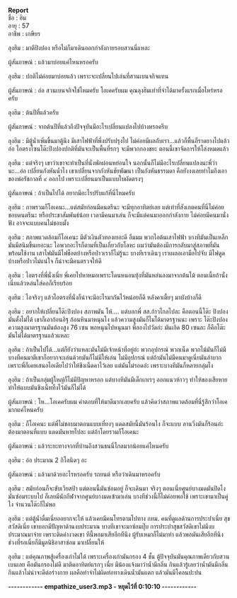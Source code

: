 **Report** <br />
ชื่อ : ฮิม <br />
อายุ : 57 <br /> 
อาชีพ : เกษียร <br />

ลุงฮิม : มาตีปิงปอง หรือไม่ก็มาเดินออกกำลังกายรอบสวนนี่แหละ 

ผู้สัมภาษณ์ : แล้วมาบ่อยแค่ไหนหรอครับ 

ลุงฮิม : ปกติไม่ค่อยมาบ่อยแล้ว เพราะจะเปลี่ยนไปเล่นที่สวนเบนจกิจแทน 

ผู้สัมภาษณ์ : อ๋อ สวนเบนจกิจใช่ไหมครับ โอเคครับผม คุณลุงฮิมเท่าที่จำได้มาครั้งแรกเมื่อไหร่หรอครับ 


ลุงฮิม : ต้นปีที่แล้วครับ 

ผู้สัมภาษณ์ : จากต้นปีที่แล้วถึงปัจจุบันมีอะไรเปลี่ยนแปลงไปบ้างหรอครีบ 

ลุงฮิม : มีตู้น้ำเพิ่มขึ้นมาตู้นึง มีเสาไฟฟ้าที่พึ่งปรับปรุงไป ไม่ค่อยมีผลกับเรา...แล้วก็พื้นก็ราดยางไปแล้ว อ๋อ ไอตรงโซนโต๊ะปิงปองปกติที่มันจะเป็นพื้นที่รกๆ
จะมีพวกกองขยะ ตอนนี้เขาจัดการให้โล่งหมดแล้ว 

ลุงฮิม : แต่จริงๆ เขาว่าเขาจะทำเป็นที่นั่งพักผ่อนหย่อนใจ นอกนั้นก็ไม่มีอะไรเปลี่ยนแปลงนะพี่ว่านะ...อ๋อ เปลี่ยนกังหันน้ำไง เขาเปลี่ยนจากกังหันชัยพัฒนา
เป็นกังหันธรรมดา คือยังงงเลยทำไมถึงเอาของพ่อรัชกาลที่ ๙ ออกไป เพราะเปลี่ยนมาเป็นแบบใบผัดตรงๆ

ผู้สัมภาษณ์ : ถ้าเป็นไปได้ อยากมีอะไรปรับแก้ที่นี่ไหมครับ 

ลุงฮิม : ภาพรวมก็โอเคนะ...แต่สมัยก่อนมีดนตรีนะ จะมีทุกอาทิตย์เลย แต่เท่าที่สังเกตคนที่นี่ไม่ค่อยชอบดนตรีนะ หรือประชาสัมพันธ์น้อย เวลามีคนมาเล่น
ก็จะมีแต่คนมาออกกำลังกาย ไม่ค่อยมีคนมานั่งฟัง อาจจะแบบคนไม่ชอบมั้ง

ลุงฮิม : สภาพแวดล้อมก็โอเคนะ มีตัวเงินตัวทองเยอะดี อืมมม พวกไอต้นเสาไฟฟ้า บางทีมันเป็นเหล็ก มันมีสนิมขึ้นเยอะนะ ไอพวกอะไรก็ตามที่เป็นเกี่ยวกับโลหะ
ผมว่ามันต้องมีการกลับมาสู่สภาพที่มันพร้อมใช้งาน เสาไฟมันมีไฟช็อตบ้างหรือป่าวเราก็ไม่รู้นะ บางทีเราเดินๆ เราเผลอเอามือไปจับ มีไฟดูดบ้างหรือป่าวไม่แน่ใจ
ก็น่าจะมีคนตรวจให้ดี

ลุงฮิม : ไอตรงที่พี่นั่งเนี่ย พี่เคยไปหาหมอเพราะโดนหนอนบุ้งที่มันหล่นลงมาจากต้นไม้ ตอนเนี้ยถ้านั่งเนี่ยแล้วหล่นใส่คอก็เรียบร้อย 

ลุงฮิม : ไอจริงๆ แล้วไอตรงที่นั่งก็น่าจะมีอะไรมากันไว้หน่อยก็ดี หลังคาเตี้ยๆ มาบังบ้างก็ดี

ลุงฮิม : อยากให้เปลี่ยนโต๊ะปิงปอง สภาพมัน โห้.... แต่บอกพี่ สส.ก้าวไกลไปละ คือตอนนี้โต๊ะ
ปิงปองมันตั้งไม่ได้ เขาก็เอาก้อนอิฐ ก้อนหินมาหนุนไง แล้วความสูงมันก็ไมไ่ด้มาตรฐานนะ เพราะ
โต๊ะปิงปองความสูงมาตรฐานมันต้องสูง 76 เซน พอหนุนไปหนุนมา พี่ลองไปวัดอ่ะ มันเกิด 80 เซนละ ก็คือโต๊ะมันไม่ได้มาตรฐานแล้วแหละ

ลุงฮิม : ถ้าเป็นไปได้...แต่ก็ยังว่าแหละมันไม่มีเจ้าหน้าที่อยู่อ่ะ พวกอุปกรณ์ พวกเน็ด พวกไม้มันก็ไม่มี บางทีคนมาตีเขาก็อยากจะเล่นด้วยมันก็ไม่มีให้เล่น ไม่มีอุปกรณ์ แต่ถ้ามันไม่มีคนมาดูเนี่ยมันลำบาก เพราะพี่ก็เคยเสนอไอเดียไปว่าให้ขึงเน็ดคาไว้เลย แต่มันไม่รอดอ่ะ เพราะบางทีมันก็หลายกลุ่มไง

ลุงฮิม : ถ้าเป็นกลุ่มผู้ใหญ่ก็ไม่มีปัญหาหรอก แต่บางทีมันมีเด็กเกเรๆ ออกแนวห้าวๆ ทำให้ของเสียหาย ทำให้แบบมันขึงเน็ททิ้งไว้มันก็ไม่ได้

ผู้สัมภาษณ์ : โห...โอเคครับผม คำตอบที่ให้มาดีมากเลยครับ แล้วคิดว่าสภาพแวดล้อมที่นี่รู้สึกว่าโอเคมากแค่ไหนครับ 

ลุงฮิม : ก็โอเคนะ แต่พี่ไม่ชอบมาตอนแบบเที่ยงๆ แดดสมัยนี้มันร้อนไง ก็จะแบบ ลานวิ่งมันก็ร้อนอ่ะ ต้องมาตอนที่แบบ แดดมันหายไปละ แต่ถ้าโดยรวมก็โอเคนะ

ผู้สัมภาษณ์ : แล้วระยะทางจากที่บ้านถึงสวนธนนี่ไกลมากน้อยแค่ไหนครับ

ลุงฮิม : อ๋อ ประมาณ 2 กิโลนิดๆ อะ

ผู้สัมภาษณ์ : แล้วมาด้วยอะไรหรอครับ รถยนต์ หรือว่าเดินมาหรอครับ

ลุงฮิม : สมัยก่อนก็จะขับเวียสป้า แต่ตอนนี้มันซ่อมอยู่ ก็จะเดินมา
จริงๆ ตอนเนี่ยศูนย์บางมดมันปิดไง มันซ่อมระบบไป ก็เลยมีนักกีฬาจากศูนย์บางมดเข้ามาเล่น บางทีช่วงนี้ก็ไม่ค่อยพอใช้ เพราะเขามาเป็นคู่ไง จำนวนโต๊ะก็ไม่พอ

ลุงฮิม : แต่ตู้น้ำดื่มเนี่ยออยากจะให้ แล้วเคยมีคนโทรตามไปทาง กทม. คนที่ดูแลด้านการประปาเนี่ย สุขสวัสดิเนี่ย เขาบอกมีปัญหาด้านงบประมาณ บางทีเขาจะมาซ่อมปุ๊บ การประปาสุขสวัสดิเขาไม่มีงบประมาณมาจ่าย เพราะติดค่างวดเขา ทีนี้พอมาเสียอีกทีนึง ผู้รับเหมาก็ไม่มาทำ แล้วพอมันเสียอีกทีนึง ช่วงที่รอเนี่ยก็มีมูลนิธิอาสาซ่อม มาเปลี่ยนให้ 

ลุงฮิม : แต่คุณภาพสู้เครื่องเก่าไม่ได้ เพราะเครื่องเก่ามันกรอง 4 ชั้น ตู้ปัจจุบันมันคุณภาพเดียวกับสวนเบนเลย คือมันกรองไม่ดี มาติดอาทิตย์แรกๆ เนี่ย มีน้องแจ้งมาว่าน้ำมีกลิ่น กินแล้วรู้เลยว่าน้ำมันมีกลิ่น กินแล้วไม่น่าจะดีต่อร่างกาย ผลคือท่าจำไม่ผิดท่อทางเดินน้ำมันแตก แล้วมันมีโคลนปะปน

**------------ empathize_user3.mp3 - หยุดไว้ที่ 0:10:10 ------------**
